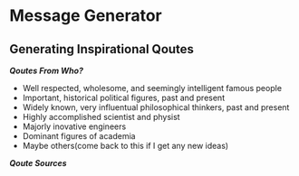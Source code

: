 Message Generator
=================
Generating Inspirational Qoutes
--------------------------------

***Qoutes From Who?***
+ Well respected, wholesome, and seemingly intelligent famous people
+ Important, historical political figures, past and present
+ Widely known, very influentual philosophical thinkers, past and present
+ Highly accomplished scientist and physist
+ Majorly inovative engineers
+ Dominant figures of academia
+ Maybe others(come back to this if I get any new ideas)

***Qoute Sources***